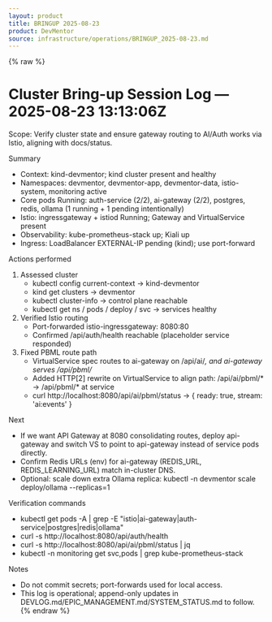 ```yaml
---
layout: product
title: BRINGUP 2025-08-23
product: DevMentor
source: infrastructure/operations/BRINGUP_2025-08-23.md
---
```


{% raw %}
# Cluster Bring-up Session Log — 2025-08-23 13:13:06Z

Scope: Verify cluster state and ensure gateway routing to AI/Auth works via Istio, aligning with docs/status.

Summary
- Context: kind-devmentor; kind cluster present and healthy
- Namespaces: devmentor, devmentor-app, devmentor-data, istio-system, monitoring active
- Core pods Running: auth-service (2/2), ai-gateway (2/2), postgres, redis, ollama (1 running + 1 pending intentionally)
- Istio: ingressgateway + istiod Running; Gateway and VirtualService present
- Observability: kube-prometheus-stack up; Kiali up
- Ingress: LoadBalancer EXTERNAL-IP pending (kind); use port-forward

Actions performed
1) Assessed cluster
   - kubectl config current-context → kind-devmentor
   - kind get clusters → devmentor
   - kubectl cluster-info → control plane reachable
   - kubectl get ns / pods / deploy / svc → services healthy
2) Verified Istio routing
   - Port-forwarded istio-ingressgateway: 8080:80
   - Confirmed /api/auth/health reachable (placeholder service responded)
3) Fixed PBML route path
   - VirtualService spec routes to ai-gateway on /api/ai/*, and ai-gateway serves /api/pbml/*
   - Added HTTP[2] rewrite on VirtualService to align path: /api/ai/pbml/* → /api/pbml/* at service
   - curl http://localhost:8080/api/ai/pbml/status → { ready: true, stream: 'ai:events' }

Next
- If we want API Gateway at 8080 consolidating routes, deploy api-gateway and switch VS to point to api-gateway instead of service pods directly.
- Confirm Redis URLs (env) for ai-gateway (REDIS_URL, REDIS_LEARNING_URL) match in-cluster DNS.
- Optional: scale down extra Ollama replica: kubectl -n devmentor scale deploy/ollama --replicas=1

Verification commands
- kubectl get pods -A | grep -E "istio|ai-gateway|auth-service|postgres|redis|ollama"
- curl -s http://localhost:8080/api/auth/health
- curl -s http://localhost:8080/api/ai/pbml/status | jq
- kubectl -n monitoring get svc,pods | grep kube-prometheus-stack

Notes
- Do not commit secrets; port-forwards used for local access.
- This log is operational; append-only updates in DEVLOG.md/EPIC_MANAGEMENT.md/SYSTEM_STATUS.md to follow.
{% endraw %}
